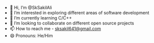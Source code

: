 - 👋 Hi, I’m @SkSakilAli
- 👀 I’m interested in exploring different areas of software development
- 🌱 I’m currently learning C/C++
- 💞️ I’m looking to collaborate on different open source projects
- 📫 How to reach me - sksakil641@gmail.com
- 😄 Pronouns: He/Him
  

<!---
SkSakilAli/SkSakilAli is a ✨ special ✨ repository because its `README.md` (this file) appears on your GitHub profile.
You can click the Preview link to take a look at your changes.
--->
